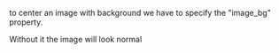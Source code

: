 to center an image with background we have to specify the "image_bg" property.

Without it the image will look normal